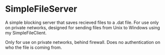 # SimpleFileServer
A simple blocking server that saves recieved files to a .dat file. For use only on private networks, designed for sending files from Unix to Windows using my SimpleFileClient.


Only for use on private networks, behind firewall. Does no authentication on who the file is coming from.
